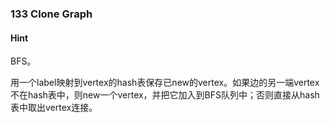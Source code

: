 ### 133 Clone Graph

#### Hint

BFS。

用一个label映射到vertex的hash表保存已new的vertex。如果边的另一端vertex不在hash表中，则new一个vertex，并把它加入到BFS队列中；否则直接从hash表中取出vertex连接。

